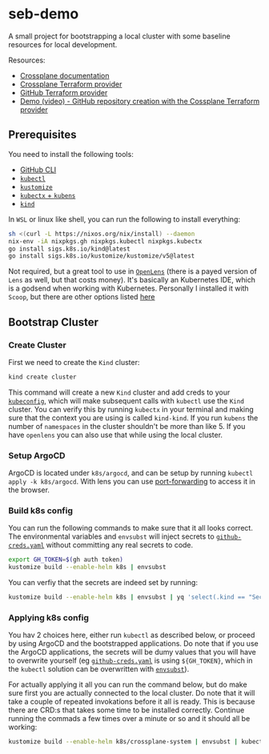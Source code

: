 # seb-demo

A small project for bootstrapping a local cluster with some baseline resources for local development.

Resources:

* [Crossplane documentation](https://docs.crossplane.io/)
* [Crossplane Terraform provider](https://github.com/upbound/provider-terraform)
* [GitHub Terraform provider](https://registry.terraform.io/providers/integrations/github/latest/docs)
* [Demo (video) - GitHub repository creation with the Cossplane Terraform provider](https://youtu.be/_c58FpT2IYI?si=0CL7v6EVtup3Il6q)

## Prerequisites

You need to install the following tools:

* [GitHub CLI](https://github.com/cli/cli)
* [``kubectl``](https://kubernetes.io/docs/tasks/tools/#kubectl)
* [`kustomize`](https://kubectl.docs.kubernetes.io/installation/kustomize/)
* [`kubectx` + `kubens`](https://github.com/ahmetb/kubectx)
* [`kind`](https://kubernetes.io/docs/tasks/tools/#kind)

In `WSL` or linux like shell, you can run the following to install everything:

```sh
sh <(curl -L https://nixos.org/nix/install) --daemon
nix-env -iA nixpkgs.gh nixpkgs.kubectl nixpkgs.kubectx
go install sigs.k8s.io/kind@latest
go install sigs.k8s.io/kustomize/kustomize/v5@latest
```

Not required, but a great tool to use in [``OpenLens``](https://github.com/MuhammedKalkan/OpenLens) (there is a payed version of `Lens` as well, but that costs money). It's basically an Kubernetes IDE, which is a godsend when working with Kubernetes. Personally I installed it with `Scoop`, but there are other options listed [here](https://github.com/MuhammedKalkan/OpenLens#installation)

## Bootstrap Cluster

### Create Cluster

First we need to create the `Kind` cluster:

```sh
kind create cluster
```

This command will create a new `Kind` cluster and add creds to your [``kubeconfig``](https://kubernetes.io/docs/concepts/configuration/organize-cluster-access-kubeconfig/), which will make subsequent calls with `kubectl` use the ``Kind`` cluster. You can verify this by running `kubectx` in your terminal and making sure that the context you are using is called `kind-kind`. If you run `kubens` the number of `namespaces` in the cluster shouldn't be more than like 5. If you have ``openlens`` you can also use that while using the local cluster.

### Setup ArgoCD

ArgoCD is located under ``k8s/argocd``, and can be setup by running `kubectl apply -k k8s/argocd`. With lens you can use [port-forwarding](https://docs.k8slens.dev/cluster/use-port-forwarding/) to access it in the browser.

### Build k8s config

You can run the following commands to make sure that it all looks correct. The environmental variables and `envsubst` will inject secrets to [`github-creds.yaml`](/k8s/crossplane-providers/github/github-creds.yaml) without committing any real secrets to code.

```sh
export GH_TOKEN=$(gh auth token)
kustomize build --enable-helm k8s | envsubst
```

You can verfiy that the secrets are indeed set by running:

```sh
kustomize build --enable-helm k8s | envsubst | yq 'select(.kind == "Secret")'
```

### Applying k8s config

You hav 2 choices here, either run `kubectl` as described below, or proceed by using ArgoCD and the bootstrapped applications. Do note that if you use the ArgoCD applications, the secrets will be dumy values that you will have to overwrite yourself (eg [`github-creds.yaml`](/k8s/crossplane-system/crossplane-providers/github/github-creds.yaml) is using `${GH_TOKEN}`, which in the ``kubectl`` solution can be overwritten with [`envsubst`](https://www.gnu.org/software/gettext/manual/html_node/envsubst-Invocation.html)).

For actually applying it all you can run the command below, but do make sure first you are actually connected to the local cluster. Do note that it will take a couple of repeated invokations before it all is ready. This is because there are CRD:s that takes some time to be installed correctly. Continue running the commads a few times over a minute or so and it should all be working:

```sh
kustomize build --enable-helm k8s/crossplane-system | envsubst | kubectl apply -f -
```
